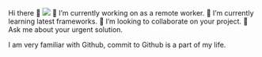 Hi there 👋
<a title="Hits" target="_blank" href="https://github.com/88250/hits"><img src="https://hits.b3log.org/88250/hits.svg"></a>
🔭 I’m currently working on as a remote worker.
🌱 I’m currently learning latest frameworks.
👯 I’m looking to collaborate on your project.
💬 Ask me about your urgent solution.

I am very familiar with Github, commit to Github is a part of my life. 

